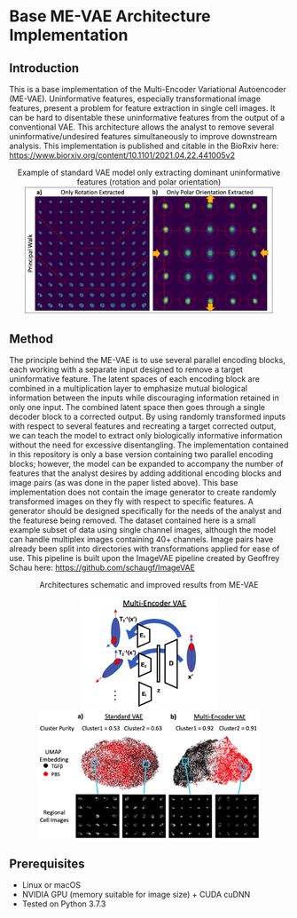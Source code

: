 # Base ME-VAE Architecture Implementation
## Introduction
This is a base implementation of the Multi-Encoder Variational Autoencoder (ME-VAE). Uninformative features, especially transformational image features, present a problem for feature extraction in single cell images. It can be hard to disentable these uninformative features from the output of a conventional VAE. This architecture allows the analyst to remove several uninformative/undesired features simultaneously to improve downstream analysis.
This implementation is published and citable in the BioRxiv here: https://www.biorxiv.org/content/10.1101/2021.04.22.441005v2

<p align='center'>
  Example of standard VAE model only extracting dominant uninformative features (rotation and polar orientation)
  <img src='assets/GithubFig1.png' width='450'/>
</p> 

## Method
The principle behind the ME-VAE is to use several parallel encoding blocks, each working with a separate input designed to remove a target uninformative feature. The latent spaces of each encoding block are combined in a multiplication layer to emphasize mutual biological information between the inputs while discouraging information retained in only one input. The combined latent space then goes through a single decoder block to a corrected output. By using randomly transformed inputs with respect to several features and recreating a target corrected output, we can teach the model to extract only biologically informative information without the need for excessive disentangling.
The implementation contained in this repository is only a base version containing two parallel encoding blocks; however, the model can be expanded to accompany the number of features that the analyst desires by adding additional encoding blocks and image pairs (as was done in the paper listed above). This base implementation does not contain the image generator to create randomly transformed images on they fly with respect to specific features. A generator should be designed specifically for the needs of the analyst and the featurese being removed. The dataset contained here is a  small example subset of data using single channel images, although the model can handle multiplex images containing 40+ channels. Image pairs have already been split into directories with transformations applied for ease of use. This pipeline is built upon the ImageVAE pipeline created by Geoffrey Schau here: https://github.com/schaugf/ImageVAE

<p align="center">
  Architectures schematic and improved results from ME-VAE
</p>

<p align="center">
  <img src='assets/GithubFig2.png' width='250'/> <img src='assets/GithubFig3.png' width='400'/>
</p>


## Prerequisites
- Linux or macOS
- NVIDIA GPU (memory suitable for image size) + CUDA cuDNN
- Tested on Python 3.7.3










